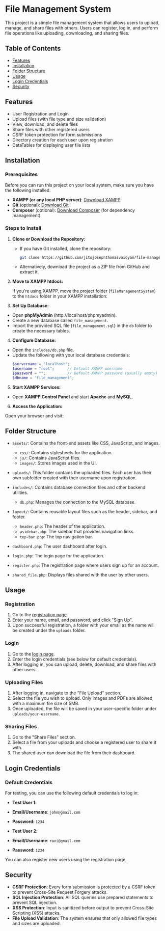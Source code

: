 # File Management System 

This project is a simple file management system that allows users to upload, manage, and share files with others. Users can register, log in, and perform file operations like uploading, downloading, and sharing files.

## Table of Contents

- [Features](#features)
- [Installation](#installation)
- [Folder Structure](#folder-structure)
- [Usage](#usage)
- [Login Credentials](#login-credentials)
- [Security](#security)

## Features

- User Registration and Login
- Upload files (with file type and size validation)
- View, download, and delete files
- Share files with other registered users
- CSRF token protection for form submissions
- Directory creation for each user upon registration
- DataTables for displaying user file lists

## Installation

### Prerequisites

Before you can run this project on your local system, make sure you have the following installed:

- **XAMPP (or any local PHP server)**: [Download XAMPP](https://www.apachefriends.org/index.html)
- **Git** (optional): [Download Git](https://git-scm.com/)
- **Composer** (optional): [Download Composer](https://getcomposer.org/) (for dependency management)

### Steps to Install

1. **Clone or Download the Repository:**

   - If you have Git installed, clone the repository:
     ```bash
     git clone https://github.com/jitojosephthomasvaidyan/file-management-system.git
     ```
   - Alternatively, download the project as a ZIP file from GitHub and extract it.

2. **Move to XAMPP htdocs:**

   If you're using XAMPP, move the project folder (`fileManagementSystem`) to the `htdocs` folder in your XAMPP installation:

3. **Set Up Database:**

- Open **phpMyAdmin** (http://localhost/phpmyadmin).
- Create a new database called `file_management`.
- Import the provided SQL file (`file_management.sql`) in the `db` folder to create the necessary tables.

4. **Configure Database:**

- Open the `includes/db.php` file.
- Update the following with your local database credentials:
  ```php
  $servername = "localhost";
  $username = "root";      // Default XAMPP username
  $password = "";          // Default XAMPP password (usually empty)
  $dbname = "file_management";
  ```

5. **Start XAMPP Services:**

- Open **XAMPP Control Panel** and start **Apache** and **MySQL**.

6. **Access the Application:**

Open your browser and visit:

## Folder Structure

- `assets/`: Contains the front-end assets like CSS, JavaScript, and images.
    - `css/`: Contains stylesheets for the application.
    - `js/`: Contains JavaScript files.
    - `images/`: Stores images used in the UI.

- `uploads/`: This folder contains the uploaded files. Each user has their own subfolder created with their username upon registration.

- `includes/`: Contains database connection files and other backend utilities.
    - `db.php`: Manages the connection to the MySQL database.

- `layout/`: Contains reusable layout files such as the header, sidebar, and footer.
    - `header.php`: The header of the application.
    - `asidebar.php`: The sidebar that provides navigation links.
    - `top-bar.php`: The top navigation bar.

- `dashboard.php`: The user dashboard after login.

- `login.php`: The login page for the application.

- `register.php`: The registration page where users sign up for an account.

- `shared_file.php`: Displays files shared with the user by other users.

## Usage

### Registration

1. Go to the [registration page](http://localhost/[YourFolderName]/register.php).
2. Enter your name, email, and password, and click "Sign Up".
3. Upon successful registration, a folder with your email as the name will be created under the `uploads` folder.

### Login

1. Go to the [login page](http://localhost/[YourFolderName]/index.php).
2. Enter the login credentials (see below for default credentials).
3. After logging in, you can upload, delete, download, and share files with other users.

### Uploading Files

1. After logging in, navigate to the "File Upload" section.
2. Select the file you wish to upload. Only images and PDFs are allowed, with a maximum file size of 5MB.
3. Once uploaded, the file will be saved in your user-specific folder under `uploads/your-username`.

### Sharing Files

1. Go to the "Share Files" section.
2. Select a file from your uploads and choose a registered user to share it with.
3. The shared user can download the file from their dashboard.

## Login Credentials

### Default Credentials

For testing, you can use the following default credentials to log in:

- **Test User 1**:
- **Email/Username**: `john@gmail.com`
- **Password**: `1234`

- **Test User 2**:
- **Email/Username**: `ravi@gmail.com`
- **Password**: `1234`

You can also register new users using the registration page.

## Security

- **CSRF Protection**: Every form submission is protected by a CSRF token to prevent Cross-Site Request Forgery attacks.
- **SQL Injection Protection**: All SQL queries use prepared statements to prevent SQL injection.
- **XSS Protection**: Input is sanitized before output to prevent Cross-Site Scripting (XSS) attacks.
- **File Upload Validation**: The system ensures that only allowed file types and sizes are uploaded.

